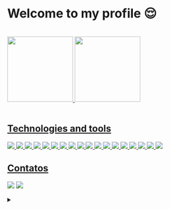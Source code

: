 <h1>Welcome to my profile 😌</h1>

<div><br>
  <a href="https://github.com/HarlonGarcia">
  <img height="150em" src="https://github-readme-stats.vercel.app/api?username=HarlonGarcia&show_icons=true&theme=github_dark&include_all_commits=true&count_private=true&&locale=pt-br&&custom_title=Minhas+estatísticas"/> 
  <img height="150em" src="https://github-readme-stats.vercel.app/api/top-langs/?username=HarlonGarcia&layout=compact&langs_count=7&theme=github_dark&&locale=pt-br"/>
</div>
  

<div style="display: inline_block"><br>
  <h2>Technologies and tools</h2>
  
  <div>
    <img src="https://img.shields.io/badge/JavaScript-F7DF1E?style=for-the-badge&logo=javascript&logoColor=black"/>
    <img src="https://img.shields.io/badge/TypeScript-007ACC?style=for-the-badge&logo=typescript&logoColor=white"/>
    <img src="https://img.shields.io/badge/react-%2320232a.svg?style=for-the-badge&logo=react&logoColor=%2361DAFB"/>
    <img src="https://img.shields.io/badge/html5-%23E34F26.svg?style=for-the-badge&logo=html5&logoColor=white"/>
    <img src="https://img.shields.io/badge/Sass-CC6699?style=for-the-badge&logo=sass&logoColor=white"/>
    <img src="https://img.shields.io/badge/css3-%231572B6.svg?style=for-the-badge&logo=css3&logoColor=white"/>
    <img src="https://img.shields.io/badge/figma-%23F24E1E.svg?style=for-the-badge&logo=figma&logoColor=white"/>
    <img src="https://img.shields.io/badge/java-%23ED8B00.svg?style=for-the-badge&logo=java&logoColor=white"/>
    <img src="https://img.shields.io/badge/spring-%236DB33F.svg?style=for-the-badge&logo=spring&logoColor=white"/>
    <img src="https://img.shields.io/badge/postgres-%23316192.svg?style=for-the-badge&logo=postgresql&logoColor=white"/>
    <img src="https://img.shields.io/badge/MySQL-00000F?style=for-the-badge&logo=mysql&logoColor=white"/>
    <img src="https://img.shields.io/badge/firebase-ffca28?style=for-the-badge&logo=firebase&logoColor=black"/>
    <img src="https://img.shields.io/badge/GIT-E44C30?style=for-the-badge&logo=git&logoColor=white"/>
    <img src="https://img.shields.io/badge/GitHub-000000?style=for-the-badge&logo=github&logoColor=white"/>
    <img src="https://img.shields.io/badge/Linux-FCC624?style=for-the-badge&logo=linux&logoColor=black"/>
    <img src="https://img.shields.io/badge/VSCode-0078D4?style=for-the-badge&logo=visual%20studio%20code&logoColor=white"/>
    <img src="https://img.shields.io/badge/IntelliJ_IDEA-000000.svg?style=for-the-badge&logo=intellij-idea&logoColor=white"/>
    <img src="https://img.shields.io/badge/Eclipse-2C2255?style=for-the-badge&logo=eclipse&logoColor=white"/>
  </div>
</div>
  
<div>
  <h2>Contatos</h2>
 
  <a href="https://www.linkedin.com/in/harlongarcia" target="_blank"><img src="https://img.shields.io/badge/-LinkedIn-%230077B5?style=for-the-badge&logo=linkedin&logoColor=white" target="_blank"></a>
  <a href=""><img src="https://img.shields.io/badge/Codepen-000000?style=for-the-badge&logo=codepen&logoColor=white"/></a>
</div>


<details>
  <summary></summary>
  
```
import java.util.Scanner;
import entities.User;

public class Main {
  public static void main(String[] args) {
  
    User user = new User("Harlon")
    
    if (user.isCoding()) {
      System.out.print("😃");
    } else {
      System.out.print("😧");	
    }
  }
}
```
</details>
